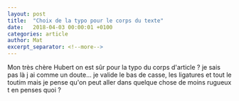 ```yaml
---
layout: post
title:  "Choix de la typo pour le corps du texte"
date:   2018-04-03 00:00:01 +0100
categories: article
author: Mat
excerpt_separator: <!--more-->
---
```


Mon très chère Hubert
on est sûr pour la typo du corps d'article ?
je sais pas là j ai comme un doute...
je valide le bas de casse, les ligatures et tout le toutim
mais je pense qu'on peut aller dans quelque chose de moins rugueux 
t en penses quoi ?